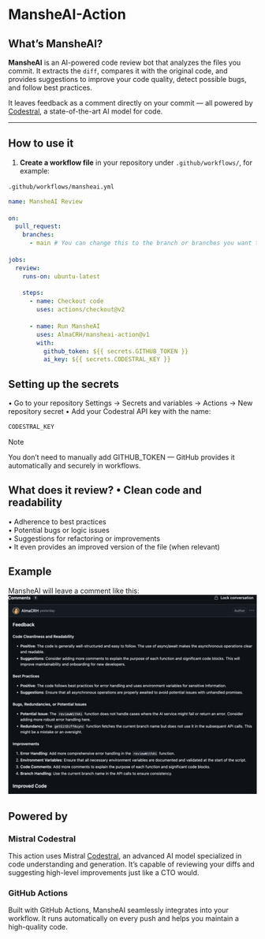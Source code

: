 # MansheAI-Action
## What’s MansheAI?

**MansheAI** is an AI-powered code review bot that analyzes the files you commit. It extracts the `diff`, compares it with the original code, and provides suggestions to improve your code quality, detect possible bugs, and follow best practices.

It leaves feedback as a comment directly on your commit — all powered by [Codestral](https://mistral.ai/news/codestral/), a state-of-the-art AI model for code.

---

## How to use it

1. **Create a workflow file** in your repository under `.github/workflows/`, for example:

`.github/workflows/mansheai.yml`

```yaml
name: MansheAI Review

on:
  pull_request:
    branches:
      - main # You can change this to the branch or branches you want to target

jobs:
  review:
    runs-on: ubuntu-latest

    steps:
      - name: Checkout code
        uses: actions/checkout@v2

      - name: Run MansheAI
        uses: AlmaCRH/mansheai-action@v1
        with:
          github_token: ${{ secrets.GITHUB_TOKEN }}
          ai_key: ${{ secrets.CODESTRAL_KEY }}
```

## Setting up the secrets
•	Go to your repository Settings → Secrets and variables → Actions → New repository secret
•	Add your Codestral API key with the name:
```bash
CODESTRAL_KEY
```
> [!NOTE]
> You don’t need to manually add GITHUB_TOKEN — GitHub provides it automatically and securely in workflows.

## What does it review?	•	Clean code and readability
•	Adherence to best practices <br/>
•	Potential bugs or logic issues <br/>
•	Suggestions for refactoring or improvements <br/>
•	It even provides an improved version of the file (when relevant) <br/>

## Example
MansheAI will leave a comment like this:
![An example of MansheAI's comment](MansheAIExample.png)

## Powered by
### Mistral Codestral
This action uses Mistral [Codestral](https://mistral.ai/news/codestral/), an advanced AI model specialized in code understanding and generation. It’s capable of reviewing your diffs and suggesting high-level improvements just like a CTO would.

### GitHub Actions
Built with GitHub Actions, MansheAI seamlessly integrates into your workflow. It runs automatically on every push and helps you maintain a high-quality code.

